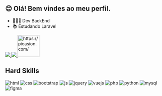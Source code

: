 ## 😊 Olá! Bem vindes ao meu perfil. 

- 👩🏾‍💻 Dev BackEnd 
- 📚 Estudando Laravel

<div>
<a href="https://github.com/CarolSilv">
<picture>
<source 
  srcset="https://github-readme-stats.vercel.app/api?username=CarolSilv&show_icons=true&theme=radical&locale=pt-br&count_private=true"
  media="(prefers-color-scheme: dark)"
/>
<source
  srcset="https://github-readme-stats.vercel.app/api?username=CarolSilv&show_icons=true"
  media="(prefers-color-scheme: light), (prefers-color-scheme: no-preference)"
/>
<img src="https://github-readme-stats.vercel.app/api?username=CarolSilv&show_icons=true" />
</picture>

<picture>
<source 
  srcset="https://github-readme-stats.vercel.app/api/top-langs/?username=CarolSilv&theme=radical&locale=pt-br&layout=compact&count_private=true&include_all_commits=true"
  media="(prefers-color-scheme: dark)"
/>
<source
  srcset="https://github-readme-stats.vercel.app/api?username=CarolSilv&show_icons=true"
  media="(prefers-color-scheme: light), (prefers-color-scheme: no-preference)"
/>
<img src="https://github-readme-stats.vercel.app/api?username=CarolSilv&show_icons=true" />
</picture>
<a href="https://picasion.com/"><img src="https://i.picasion.com/pic92/6cee20dc775e76f63288e644dda6b165.gif" width="70" height="70" border="0" alt="https://picasion.com/" /></a><br />
</div>

## Hard Skills
<div>
<img alt="html" src="https://img.shields.io/badge/HTML5-E34F26?style=for-the-badge&logo=html5&logoColor=white">
<img alt="css" src="https://img.shields.io/badge/CSS3-1572B6?style=for-the-badge&logo=css3&logoColor=white">
<img alt="bootstrap" src="https://img.shields.io/badge/Bootstrap-563D7C?style=for-the-badge&logo=bootstrap&logoColor=white">
<img alt="js" src="https://img.shields.io/badge/JavaScript-323330?style=for-the-badge&logo=javascript&logoColor=F7DF1E">
<img alt="jquery" src="https://img.shields.io/badge/jQuery-0769AD?style=for-the-badge&logo=jquery&logoColor=white">
<img alt="vuejs" src="https://img.shields.io/badge/Vue.js-35495E?style=for-the-badge&logo=vuedotjs&logoColor=4FC08D">
<img alt="php" src="https://img.shields.io/badge/PHP-777BB4?style=for-the-badge&logo=php&logoColor=white">
<img alt="python" src="https://img.shields.io/badge/Python-FFD43B?style=for-the-badge&logo=python&logoColor=blue">
<img alt="mysql" src="https://img.shields.io/badge/MySQL-005C84?style=for-the-badge&logo=mysql&logoColor=white">
<img alt="figma" src="https://img.shields.io/badge/Figma-F24E1E?style=for-the-badge&logo=figma&logoColor=white">
</div>

